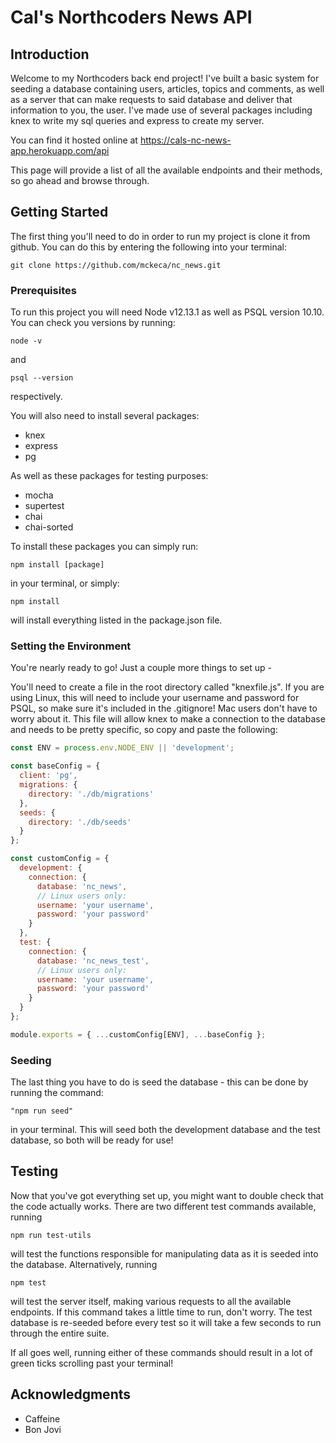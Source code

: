 # Cal's Northcoders News API

## Introduction

Welcome to my Northcoders back end project! I've built a basic system for seeding a database containing users, articles, topics and comments, as well as a server that can make requests to said database and deliver that information to you, the user. I've made use of several packages including knex to write my sql queries and express to create my server.

You can find it hosted online at https://cals-nc-news-app.herokuapp.com/api

This page will provide a list of all the available endpoints and their methods, so go ahead and browse through.

## Getting Started

The first thing you'll need to do in order to run my project is clone it from github. You can do this by entering the following into your terminal:

```
git clone https://github.com/mckeca/nc_news.git
```

### Prerequisites

To run this project you will need Node v12.13.1 as well as PSQL version 10.10. You can check you versions by running:

```
node -v
```

and

```
psql --version
```

respectively.

You will also need to install several packages:

- knex
- express
- pg

As well as these packages for testing purposes:

- mocha
- supertest
- chai
- chai-sorted

To install these packages you can simply run:

```
npm install [package]
```

in your terminal, or simply:

```
npm install
```

will install everything listed in the package.json file.

### Setting the Environment

You're nearly ready to go! Just a couple more things to set up -

You'll need to create a file in the root directory called "knexfile.js". If you are using Linux, this will need to include your username and password for PSQL, so make sure it's included in the .gitignore! Mac users don't have to worry about it. This file will allow knex to make a connection to the database and needs to be pretty specific, so copy and paste the following:

```javascript
const ENV = process.env.NODE_ENV || 'development';

const baseConfig = {
  client: 'pg',
  migrations: {
    directory: './db/migrations'
  },
  seeds: {
    directory: './db/seeds'
  }
};

const customConfig = {
  development: {
    connection: {
      database: 'nc_news',
      // Linux users only:
      username: 'your username',
      password: 'your password'
    }
  },
  test: {
    connection: {
      database: 'nc_news_test',
      // Linux users only:
      username: 'your username',
      password: 'your password'
    }
  }
};

module.exports = { ...customConfig[ENV], ...baseConfig };
```

### Seeding

The last thing you have to do is seed the database - this can be done by running the command:

```
"npm run seed"
```

in your terminal. This will seed both the development database and the test database, so both will be ready for use!

## Testing

Now that you've got everything set up, you might want to double check that the code actually works. There are two different test commands available, running

```
npm run test-utils
```

will test the functions responsible for manipulating data as it is seeded into the database.
Alternatively, running

```
npm test
```

will test the server itself, making various requests to all the available endpoints. If this command takes a little time to run, don't worry. The test database is re-seeded before every test so it will take a few seconds to run through the entire suite.

If all goes well, running either of these commands should result in a lot of green ticks scrolling past your terminal!

## Acknowledgments

- Caffeine
- Bon Jovi
